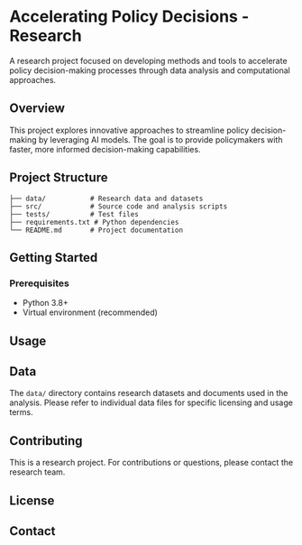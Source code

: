 # Accelerating Policy Decisions - Research

A research project focused on developing methods and tools to accelerate policy decision-making processes through data analysis and computational approaches.

## Overview

This project explores innovative approaches to streamline policy decision-making by leveraging AI models. The goal is to provide policymakers with faster, more informed decision-making capabilities.

## Project Structure

```
├── data/           # Research data and datasets
├── src/            # Source code and analysis scripts
├── tests/          # Test files
├── requirements.txt # Python dependencies
└── README.md       # Project documentation
```

## Getting Started

### Prerequisites

- Python 3.8+
- Virtual environment (recommended)


## Usage


## Data

The `data/` directory contains research datasets and documents used in the analysis. Please refer to individual data files for specific licensing and usage terms.

## Contributing

This is a research project. For contributions or questions, please contact the research team.

## License



## Contact

